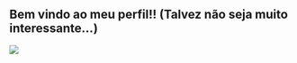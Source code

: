 ## Bem vindo ao meu perfil!! (Talvez não seja muito interessante...) 

![](https://www.google.com/url?sa=i&url=https%3A%2F%2Fwww.minirecados.com%2Fgifs_animados_de_danca%2F&psig=AOvVaw3HFPaUeIjLo9EQ2cRuCh8J&ust=1722692556878000&source=images&cd=vfe&opi=89978449&ved=0CBAQjRxqFwoTCLjlxYu41ocDFQAAAAAdAAAAABAD)
 
<!--
**Luz-Noceda-Oficial/Luz-Noceda-Oficial** is a ✨ _special_ ✨ repository because its `README.md` (this file) appears on your GitHub profile.

Here are some ideas to get you started:

- 🔭 I’m currently working on ...
- 🌱 I’m currently learning ...
- 👯 I’m looking to collaborate on ...
- 🤔 I’m looking for help with ...
- 💬 Ask me about ...
- 📫 How to reach me: ...
- 😄 Pronouns: ...
- ⚡ Fun fact: ...
-->
